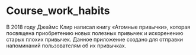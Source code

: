 # Course_work_habits
В 2018 году Джеймс Клир написал книгу «Атомные привычки», которая посвящена приобретению новых полезных привычек и искоренению старых плохих привычек.
Данное приложение создано для отправки напоминаний пользователям об их привычках.
